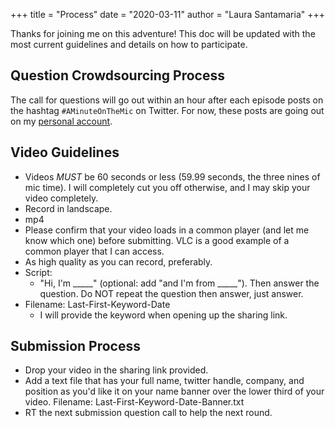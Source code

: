 +++
title = "Process"
date = "2020-03-11"
author = "Laura Santamaria"
+++

Thanks for joining me on this adventure! This doc will be updated with the most current guidelines and details on how to participate.

## Question Crowdsourcing Process

The call for questions will go out within an hour after each episode posts on the hashtag `#AMinuteOnTheMic` on Twitter. For now, these posts are going out on my [personal account](https://twitter.com/nimbinatus).

## Video Guidelines

- Videos *MUST* be 60 seconds or less (59.99 seconds, the three nines of mic time). I will completely cut you off otherwise, and I may skip your video completely.
- Record in landscape.
- mp4
- Please confirm that your video loads in a common player (and let me know which one) before submitting. VLC is a good example of a common player that I can access.
- As high quality as you can record, preferably.
- Script:
  - "Hi, I'm _____" (optional: add "and I'm from _____"). Then answer the question. Do NOT repeat the question then answer, just answer.
- Filename: Last-First-Keyword-Date
  - I will provide the keyword when opening up the sharing link.

## Submission Process

- Drop your video in the sharing link provided.
- Add a text file that has your full name, twitter handle, company, and position as you'd like it on your name banner over the lower third of your video. Filename: Last-First-Keyword-Date-Banner.txt
- RT the next submission question call to help the next round.